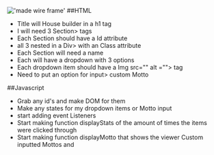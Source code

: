 !['made wire frame'](./assets/wireframe.png.png)
##HTML

-   Title will House builder in a h1 tag
-   I will need 3 Section> tags
-   Each Section should have a Id attribute
-   all 3 nested in a Div> with an Class attribute
-   Each Section will need a name
-   Each will have a dropdown with 3 options
-   Each dropdown item should have a Img src="" alt =""> tag
-   Need to put an option for input> custom Motto

##Javascript

-   Grab any id's and make DOM for them
-   Make any states for my dropdown items or Motto input
-   start adding event Listeners
-   Start making function displayStats of the amount of times the items were clicked through
-   Start making function displayMotto that shows the viewer Custom inputted Mottos and
